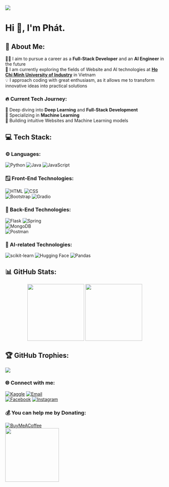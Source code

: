 <img src="https://github.com/user-attachments/assets/b1c59858-f55d-4706-a1ad-9ad33296c209"/>

# Hi 👋, I'm Phát.

## 🌟 About Me:

👨‍💻 I aim to pursue a career as a **Full-Stack Developer** and an **AI Engineer** in the future</br>
🔬 I am currently exploring the fields of Website and AI technologies at [**Ho Chi Minh University of Industry**](https://iuh.edu.vn/) in Vietnam</br>
💡 I approach coding with great enthusiasm, as it allows me to transform innovative ideas into practical solutions</br>

### 🔥 Current Tech Journey:
🌱 Deep diving into **Deep Learning** and **Full-Stack Development**</br>
🦾 Specializing in **Machine Learning**</br>
🚀 Building intuitive Websites and Machine Learning models</br>

## 💻 Tech Stack:
### ⚙️ Languages:
![Python](https://img.shields.io/badge/python-3670A0?style=for-the-badge&logo=python&logoColor=ffdd54)
![Java](https://img.shields.io/badge/Java-%23E34F26.svg?style=for-the-badge&logo=openjdk&logoColor=white)
![JavaScript](https://img.shields.io/badge/-JavaScript-F7DF1E?style=for-the-badge&logo=javascript&logoColor=black)
### 🪟 Front-End Technologies:
![HTML](https://img.shields.io/badge/html-%23E34F26.svg?style=for-the-badge&logo=html5&logoColor=white)
![CSS](https://img.shields.io/badge/CSS-0099FF?&style=for-the-badge&logo=css3&logoColor=white)</br>
![Bootstrap](https://img.shields.io/badge/Bootstrap-563D7C?style=for-the-badge&logo=bootstrap&logoColor=white)
![Gradio](https://img.shields.io/badge/-Gradio-000000?style=for-the-badge&logo=gradio&logoColor=%23F05033.svg)
### 🔧 Back-End Technologies:
<!--![Django](https://img.shields.io/badge/Django-092E20?style=for-the-badge&logo=django&logoColor=green)
![MySQL](https://img.shields.io/badge/MySQL-4479A1?style=for-the-badge&logo=mysql&logoColor=white)-->
![Flask](https://img.shields.io/badge/Flask-000000?style=for-the-badge&logo=Flask&logoColor=white)
![Spring](https://img.shields.io/badge/Spring-6DB33F?style=for-the-badge&logo=spring&logoColor=white)</br>
![MongoDB](https://img.shields.io/badge/-MongoDB-13aa52?style=for-the-badge&logo=mongodb&logoColor=white)</br>
![Postman](https://img.shields.io/badge/Postman-FF6C37?style=for-the-badge&logo=Postman&logoColor=white)
### 🤖 AI-related Technologies:
<!--![TensorFlow](https://img.shields.io/badge/TensorFlow-%23FF6F00.svg?style=for-the-badge&logo=TensorFlow&logoColor=white)
![PyTorch](https://img.shields.io/badge/PyTorch-%23EE4C2C.svg?style=for-the-badge&logo=PyTorch&logoColor=white)
![Keras](https://img.shields.io/badge/Keras-%23D00000.svg?style=for-the-badge&logo=Keras&logoColor=white)-->
![scikit-learn](https://img.shields.io/badge/scikit--learn-%23F7931E.svg?style=for-the-badge&logo=scikit-learn&logoColor=white)
![Hugging Face](https://img.shields.io/badge/-%23121011.svg?style=for-the-badge&logo=huggingface&logoColor=F7DF1E)
![Pandas](https://img.shields.io/badge/pandas-%23150458.svg?style=for-the-badge&logo=pandas&logoColor=white)

## 📊 GitHub Stats:
<p align="center">
  <img height="180em" src="https://github-readme-stats.vercel.app/api?username=arthurtran04&show_icons=true&theme=github_dark&include_all_commits=true&count_private=true&hide_border=false"/>
  <img height="180em" src="https://github-readme-stats.vercel.app/api/top-langs/?username=arthurtran04&layout=compact&langs_count=7&theme=github_dark&hide_border=false"/>
</p>

## 🏆 GitHub Trophies:
![](https://github-profile-trophy.vercel.app/?username=arthurtran04&theme=aura_dark&no-frame=true&no-bg=true&margin-w=4)

### 🌐 Connect with me:
[![Kaggle](https://img.shields.io/badge/Kaggle-20BEFF?style=for-the-badge&logo=Kaggle&logoColor=white)](https://www.kaggle.com/minhph4t)
[![Email](https://img.shields.io/badge/Email-D14836?style=for-the-badge&logo=Gmail&logoColor=white)](mailto:minhphat.workmail@gmail.com)</br>
[![Facebook](https://img.shields.io/badge/Facebook-%231877F2.svg?style=for-the-badge&logo=Facebook&logoColor=white)](https://facebook.com/tranminhphat2004) 
[![Instagram](https://img.shields.io/badge/Instagram-%23E4405F.svg?style=for-the-badge&logo=Instagram&logoColor=white)](https://instagram.com/minh_ph4t) 

### 💰 You can help me by Donating:
[![BuyMeACoffee](https://img.shields.io/badge/Buy%20Me%20a%20Coffee-ffdd00?style=for-the-badge&logo=buy-me-a-coffee&logoColor=black)](https://buymeacoffee.com/arthurtran04)</br>
<img height='170' src="https://github.com/user-attachments/assets/64438a71-def3-4d83-bff1-03d03d8fdb65"/>
